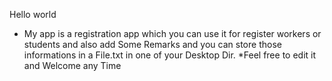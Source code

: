 Hello world
* My app is a registration app which you can use it for register workers or students and also add Some Remarks and you can store those informations in a File.txt in one of your Desktop Dir.
*Feel free to edit it and Welcome any Time 